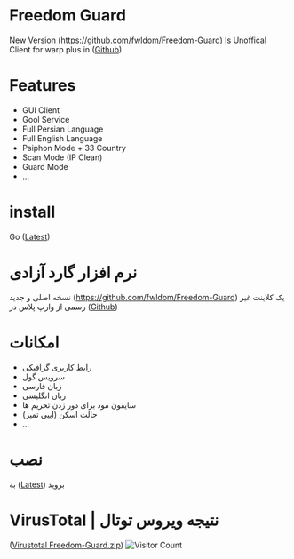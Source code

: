 # Freedom Guard
New Version (https://github.com/fwldom/Freedom-Guard)
Is Unoffical Client for warp plus in ([Github](https://github.com/bepass-org/warp-plus))
# Features
* GUI Client
* Gool Service
* Full Persian Language
* Full English Language
* Psiphon Mode + 33 Country
* Scan Mode (IP Clean)
* Guard Mode
* ...
# install 
 Go ([Latest](https://github.com/fwldom/Freedom-Guard/releases/latest))
# نرم افزار گارد آزادی
نسخه اصلی و جدید (https://github.com/fwldom/Freedom-Guard)
یک کلاینت غیر رسمی از وارپ پلاس در ([Github](https://github.com/bepass-org/warp-plus))
# امکانات
* رابط کاربری گرافیکی
* سرویس گول
* زبان فارسی
* زبان انگلیسی
* سایفون مود برای دور زدن تحریم ها
* حالت اسکن (آیپی تمیز)
* ...
# نصب 
 به ([Latest](https://github.com/fwldom/Freedom-Guard/releases/latest)) بروید
 # VirusTotal |  نتیجه ویروس توتال
([Virustotal Freedom-Guard.zip](https://www.virustotal.com/gui/file/1ee328c32117de333fae011309d9e327bff6b2eeb2217d35639b3f80b8fc6c2a))
![Visitor Count](https://profile-counter.glitch.me/fwldom/count.svg)
